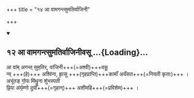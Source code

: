 +++
title = "१४ आ वामगन्त्सुमतिर्वाजिनी"

+++

<div class="js_include" includetitle="false" newlevelforh1="2" unfilled url="/vedAH_Rk/shAkalam/saMhitA/vishvAsa-prastutiH/10/040/12_A_vAmagantsumatirvAjinIvasU.md">
<details open><summary><h2>१२ आ वामगन्त्सुमतिर्वाजिनीवसू ...{Loading}...</h2></summary>


आ वा॑म् अगन्त् सुम॒तिर्, वा॑जिनी+++(=अश्वी)+++वसू॒  
न्य् +++(हे)+++ अश्वि॑ना, हृ॒त्सु +++(गृहप्राप्ति)+++कामाँ॑ अयँसत+++(=नियती कृताः)+++ ।  
अभू॑तङ् गो॒पा मि॑थु॒ना शु॑भस्पती  
प्रि॒या अ॑र्य॒म्णो दुर्याँ॑+++(=गृहान्)+++ अशीमहि+++(=प्रविशेम)+++ ।

</details>
</div>
